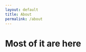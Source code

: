 ```yaml
---
layout: default
title: About
permalink: /about
---
```


<div class="flex text-3xl h-screen items-center justify-center dark:text-white">
<h1>
Most of it are here
</h1>
</div>